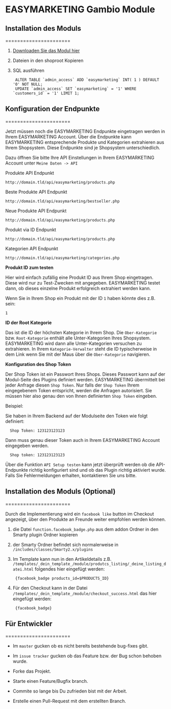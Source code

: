 # EASYMARKETING Gambio Module

## Installation des Moduls
======================

1. [Downloaden Sie das Modul hier](https://github.com/EASYMARKETING/gambio/archive/master.zip)

2. Dateien in den shoproot Kopieren

3. SQL ausführen

		ALTER TABLE `admin_access` ADD `easymarketing` INT( 1 ) DEFAULT '0' NOT NULL;
		UPDATE `admin_access` SET `easymarketing` = '1' WHERE `customers_id` = '1' LIMIT 1;

## Konfiguration der Endpunkte
======================

Jetzt müssen noch die EASYMARKETING Endpunkte eingetragen werden in Ihrem EASYMARKETING Account. Über die Endpunkte kann EASYMARKETING entsprechende Produkte und Kategorien extrahieren aus Ihrem Shopsystem. Diese Endpunkte sind je Shopsystem unterschiedlich.

Dazu öffnen Sie bitte Ihre API Einstellungen in Ihrem EASYMARKETING Account unter `Meine Daten -> API`

Produkte API Endpunkt

	http://domain.tld/api/easymarketing/products.php

Beste Produkte API Endpunkt

	http://domain.tld/api/easymarketing/bestseller.php

Neue Produkte API Endpunkt

	http://domain.tld/api/easymarketing/products.php

Produkt via ID Endpunkt

	http://domain.tld/api/easymarketing/products.php

Kategorien API Endpunkt

	http://domain.tld/api/easymarketing/categories.php
	
**Produkt ID zum testen** 

Hier wird einfach zufällig eine Produkt ID aus Ihrem Shop eingetragen. Diese wird nur zu Test-Zwecken mit angegeben. EASYMARKETING testet dann, ob dieses einzelne Produkt erfolgreich extrahiert werden kann.

Wenn Sie in Ihrem Shop ein Produkt mit der ID `1` haben könnte dies z.B. sein:

	1

**ID der Root Kategorie**

Das ist die ID der höchsten Kategorie in Ihrem Shop. Die `Ober-Kategorie` bzw. `Root-Kategorie` enthält alle Unter-Kategorien Ihres Shopsystem. EASYMARKETING wird dann alle Unter-Kategorien versuchen zu extrahieren. In Ihrem `Kategorie-Verwalter` steht die ID typischerweise in dem Link wenn Sie mit der Maus über die `Ober-Kategorie` navigieren.


**Konfiguration des Shop Token**

Der Shop Token ist ein Passwort Ihres Shops. Dieses Passwort kann auf der Modul-Seite des Plugins definiert werden. EASYMARKETING übermittelt bei jeder Anfrage diesen `Shop Token`. Nur falls der `Shop Token` Ihrem eingegebenem Token entspricht, werden die Anfragen autorisiert. Sie müssen hier also genau den von Ihnen definierten `Shop Token` eingeben.

Beispiel:

Sie haben in Ihrem Backend auf der Modulseite den Token wie folgt definiert:

	  Shop Token: 123123123123
	  
Dann muss genau dieser Token auch in Ihrem EASYMARKETING Account eingegeben werden.


      Shop token: 123123123123
			

Über die Funktion `API Setup testen` kann jetzt überprüft werden ob die API-Endpunkte richtig konfiguriert sind und ob das Plugin richtig aktiviert
wurde. Falls Sie Fehlermeldungen erhalten, kontaktieren Sie uns bitte.

## Installation des Moduls (Optional)
======================

Durch die Implementierung wird ein `facebook like` button im Checkout angezeigt, über den Produkte an Freunde weiter empfohlen werden können.

1. die Datei `function.facebook_badge.php` aus dem addon Ordner in den Smarty plugin Ordner kopieren

2. der Smarty Ordner befindet sich normalerweise in `/includes/classes/Smarty2.x/plugins`

3. Im Template kann nun in den Artikeldetails z.B. `/templates/_dein_template_/module/produtcs_listing/_deine_listing_datei.html` folgendes hier eingefügt werden:

		{facebook_badge products_id=$PRODUCTS_ID}


4. Für den Checkout kann in der Datei `/templates/_dein_template_/module/checkout_success.html` das hier eingefügt werden:

		{facebook_badge}



## Für Entwickler
======================

* Im `master` gucken ob es nicht bereits bestehende bug-fixes gibt.

* Im `issue tracker` gucken ob das Feature bzw. der Bug schon behoben wurde.

* Forke das Projekt.

* Starte einen Feature/Bugfix branch.

* Commite so lange bis Du zufrieden bist mit der Arbeit.

* Erstelle einen Pull-Request mit dem erstellten Branch.
